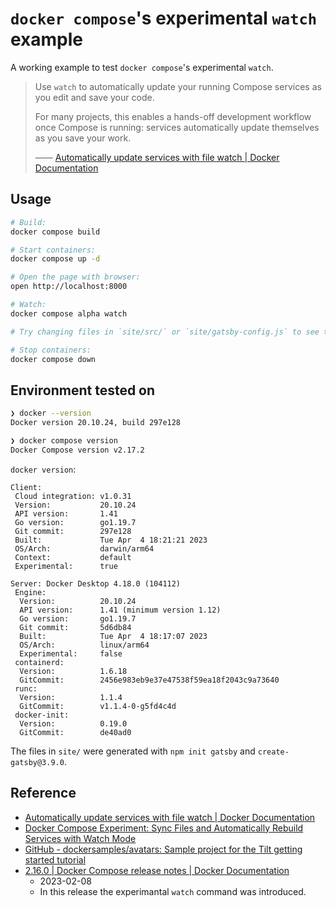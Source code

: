 # `docker compose`'s experimental `watch` example

A working example to test `docker compose`'s experimental `watch`.

> Use `watch` to automatically update your running Compose services as you edit and save your code.
>
> For many projects, this enables a hands-off development workflow once Compose is running: services automatically update themselves as you save your work.
>
> ―― [Automatically update services with file watch | Docker Documentation](https://docs.docker.com/compose/file-watch/)

## Usage

```zsh
# Build:
docker compose build

# Start containers:
docker compose up -d

# Open the page with browser:
open http://localhost:8000

# Watch:
docker compose alpha watch

# Try changing files in `site/src/` or `site/gatsby-config.js` to see the watch works.

# Stop containers:
docker compose down
```

## Environment tested on

```zsh
❯ docker --version
Docker version 20.10.24, build 297e128

❯ docker compose version
Docker Compose version v2.17.2
```

`docker version`:

```text
Client:
 Cloud integration: v1.0.31
 Version:           20.10.24
 API version:       1.41
 Go version:        go1.19.7
 Git commit:        297e128
 Built:             Tue Apr  4 18:21:21 2023
 OS/Arch:           darwin/arm64
 Context:           default
 Experimental:      true

Server: Docker Desktop 4.18.0 (104112)
 Engine:
  Version:          20.10.24
  API version:      1.41 (minimum version 1.12)
  Go version:       go1.19.7
  Git commit:       5d6db84
  Built:            Tue Apr  4 18:17:07 2023
  OS/Arch:          linux/arm64
  Experimental:     false
 containerd:
  Version:          1.6.18
  GitCommit:        2456e983eb9e37e47538f59ea18f2043c9a73640
 runc:
  Version:          1.1.4
  GitCommit:        v1.1.4-0-g5fd4c4d
 docker-init:
  Version:          0.19.0
  GitCommit:        de40ad0
```

The files in `site/` were generated with `npm init gatsby` and `create-gatsby@3.9.0`.

## Reference

- [Automatically update services with file watch | Docker Documentation](https://docs.docker.com/compose/file-watch/)
- [Docker Compose Experiment: Sync Files and Automatically Rebuild Services with Watch Mode](https://www.docker.com/blog/docker-compose-experiment-sync-files-and-automatically-rebuild-services-with-watch-mode/)
- [GitHub - dockersamples/avatars: Sample project for the Tilt getting started tutorial](https://github.com/dockersamples/avatars)
- [2.16.0 | Docker Compose release notes | Docker Documentation](https://docs.docker.com/compose/release-notes/#2160)
  - 2023-02-08
  - In this release the experimantal `watch` command was introduced.
